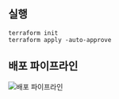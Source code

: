## 실행

```shell
terraform init
terraform apply -auto-approve 
```

## 배포 파이프라인
![배포 파이프라인](https://github.com/thdwoqor/stable-coin-checker/assets/83541246/844d1269-ddc7-4022-ac3e-03ee2f4e9d66)

